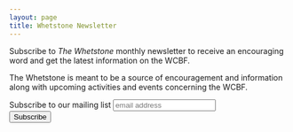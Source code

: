 ```yaml
---
layout: page
title: Whetstone Newsletter
---
```


Subscribe to *The Whetstone* monthly newsletter to receive an encouraging word and get the latest information on the WCBF.

The Whetstone is meant to be a source of encouragement and information along with upcoming activities and events concerning the WCBF.

<!-- Begin MailChimp Signup Form -->

<div id="mc_embed_signup">
	<form action="//meadowlandsbaptist.us1.list-manage.com/subscribe/post?u=949e81950463192dfc8ffa373&amp;id=fa9975fb67" method="post" id="mc-embedded-subscribe-form" name="mc-embedded-subscribe-form" class="validate" target="_blank" novalidate>
	    <div id="mc_embed_signup_scroll">
		<label for="mce-EMAIL">Subscribe to our mailing list</label>
		<input type="email" value="" name="EMAIL" class="email" id="mce-EMAIL" placeholder="email address" required>
	    <div style="position: absolute; left: -5000px;"><input type="text" name="b_949e81950463192dfc8ffa373_fa9975fb67" tabindex="-1" value=""></div>
	    <div class="clear"><input type="submit" value="Subscribe" name="subscribe" id="mc-embedded-subscribe" class="button"></div>
	    </div>
	</form>
</div>

<!--End mc_embed_signup-->

<!-- recent posts -->

<script language="javascript" src="http://us1.campaign-archive2.com/generate-js/?u=949e81950463192dfc8ffa373&fid=50041" type="text/javascript"></script>

<!-- /recent posts -->


